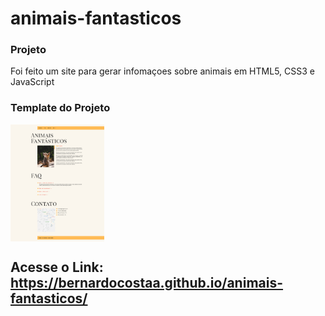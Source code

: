 # animais-fantasticos

### Projeto

Foi feito um site para gerar infomaçoes sobre animais em HTML5, CSS3 e JavaScript

### Template do Projeto

<img width="150" align="center" alt="Business_PNG" target="_blank" src="https://raw.githubusercontent.com/bernardocostaa/animais-fantasticos/main/img/bg-animais.png">


## Acesse o Link: https://bernardocostaa.github.io/animais-fantasticos/
